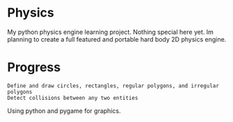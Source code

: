# Physics
   My python physics engine learning project. 
   Nothing special here yet. Im planning to create a full featured and portable hard body 2D physics engine.

# Progress
	Define and draw circles, rectangles, regular polygons, and irregular polygons
	Detect collisions between any two entities

Using python and pygame for graphics.
